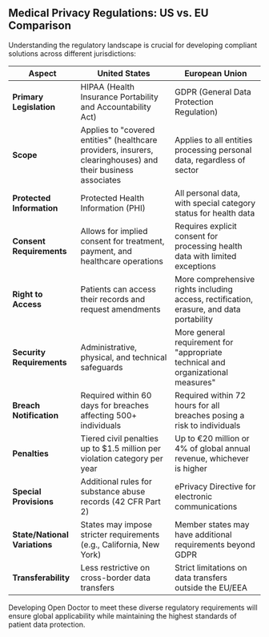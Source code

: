 ## Medical Privacy Regulations: US vs. EU Comparison

Understanding the regulatory landscape is crucial for developing compliant solutions across different jurisdictions:

| Aspect                        | United States                                                                                                | European Union                                                                           |
| ----------------------------- | ------------------------------------------------------------------------------------------------------------ | ---------------------------------------------------------------------------------------- |
| **Primary Legislation**       | HIPAA (Health Insurance Portability and Accountability Act)                                                  | GDPR (General Data Protection Regulation)                                                |
| **Scope**                     | Applies to "covered entities" (healthcare providers, insurers, clearinghouses) and their business associates | Applies to all entities processing personal data, regardless of sector                   |
| **Protected Information**     | Protected Health Information (PHI)                                                                           | All personal data, with special category status for health data                          |
| **Consent Requirements**      | Allows for implied consent for treatment, payment, and healthcare operations                                 | Requires explicit consent for processing health data with limited exceptions             |
| **Right to Access**           | Patients can access their records and request amendments                                                     | More comprehensive rights including access, rectification, erasure, and data portability |
| **Security Requirements**     | Administrative, physical, and technical safeguards                                                           | More general requirement for "appropriate technical and organizational measures"         |
| **Breach Notification**       | Required within 60 days for breaches affecting 500+ individuals                                              | Required within 72 hours for all breaches posing a risk to individuals                   |
| **Penalties**                 | Tiered civil penalties up to $1.5 million per violation category per year                                    | Up to €20 million or 4% of global annual revenue, whichever is higher                    |
| **Special Provisions**        | Additional rules for substance abuse records (42 CFR Part 2)                                                 | ePrivacy Directive for electronic communications                                         |
| **State/National Variations** | States may impose stricter requirements (e.g., California, New York)                                         | Member states may have additional requirements beyond GDPR                               |
| **Transferability**           | Less restrictive on cross-border data transfers                                                              | Strict limitations on data transfers outside the EU/EEA                                  |

Developing Open Doctor to meet these diverse regulatory requirements will ensure global applicability while maintaining the highest standards of patient data protection.